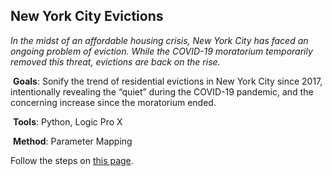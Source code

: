## New York City Evictions

_In the midst of an affordable housing crisis, New York City has faced an ongoing problem of eviction. While the COVID-19 moratorium temporarily removed this threat, evictions are back on the rise._

&nbsp;**Goals**: Sonify the trend of residential evictions in New York City since 2017, intentionally revealing the “quiet” during the COVID-19 pandemic, and the concerning increase since the moratorium ended.  

&nbsp;**Tools**: Python, Logic Pro X  

&nbsp;**Method**: Parameter Mapping  


Follow the steps on [this page](https://www.sonificationkit.com/data-sonification/exercises/exercise-3-new-york-city-evictions).
